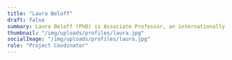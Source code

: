 ```yaml
---
title: "Laura Beloff"
draft: false
summary: Laura Beloff (PhD) is Associate Professor, an internationally acclaimed artist and a researcher in the cross section of art, technology and science. Additionally to research papers, articles and book-chapters, the outcome of the research is in a form of process-based installations, wearable artifacts, experiments with scientific methods, which deal with the merger of the technological and biological matter at large. Currently, she is Associate Professor and the Head of ViCCA program at Aalto University, Finland.
thumbnail: "/img/uploads/profiles/laura.jpg"
socialImage: "/img/uploads/profiles/laura.jpg"
role: "Project Coodinator"
---
```



